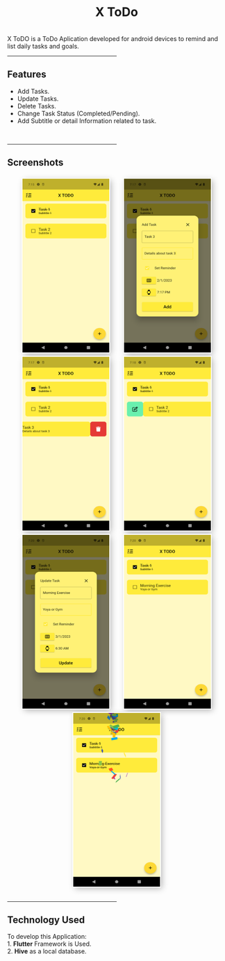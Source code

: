  <h1 style="text-align: center;">X ToDo</h1>
  <br>
  <span>
    X ToDO is a ToDo Aplication developed for android devices to remind and list daily tasks and goals.
  </span>
  <br>
  <span align="center">
    <hr width="50%" />
  </span>
  <h2>
    Features
  </h2>
  <ul>
    <li>
      Add Tasks.
    </li>
    <li>
      Update Tasks.
    </li>
    <li>
      Delete Tasks.
    </li>
    <li>
      Change Task Status (Completed/Pending).
    </li>
    <li>
      Add Subtitle or detail Information related to task.
    </li>
  </ul>
  <br>
  <span align="center">
    <hr width="50%" />
  </span>
  <h2>
    Screenshots
  </h2>
  <div style="text-align: center;">
    <span style=" padding: 3%;">
      <img style=" margin-top: 7px;
      box-shadow: inset 0 -3em 3em rgba(0, 0, 0, 0.1), 0 0 0 2px rgb(255, 255, 255),
        0.3em 0.3em 1em rgba(0, 0, 0, 0.3);" class="img"
        src="https://raw.githubusercontent.com/Sanket-Ugale/ToDo-App/main/assets/Screenshot_1.png" alt="Screenshot_1"
        height="400" width="200"></span>
    <span style=" padding: 3%;"><img style=" margin-top: 7px;
      box-shadow: inset 0 -3em 3em rgba(0, 0, 0, 0.1), 0 0 0 2px rgb(255, 255, 255),
        0.3em 0.3em 1em rgba(0, 0, 0, 0.3);" class="img"
        src="https://raw.githubusercontent.com/Sanket-Ugale/ToDo-App/main/assets/Screenshot_2.png" alt="Screenshot_2"
        height="400" width="200"></span>
    <span style=" padding: 3%;"><img style=" margin-top: 7px;
      box-shadow: inset 0 -3em 3em rgba(0, 0, 0, 0.1), 0 0 0 2px rgb(255, 255, 255),
        0.3em 0.3em 1em rgba(0, 0, 0, 0.3);" class="img"
        src="https://raw.githubusercontent.com/Sanket-Ugale/ToDo-App/main/assets/Screenshot_3.png" alt="Screenshot_3"
        height="400" width="200"></span>
    <span style=" padding: 3%;"><img style=" margin-top: 7px;
      box-shadow: inset 0 -3em 3em rgba(0, 0, 0, 0.1), 0 0 0 2px rgb(255, 255, 255),
        0.3em 0.3em 1em rgba(0, 0, 0, 0.3);" class="img"
        src="https://raw.githubusercontent.com/Sanket-Ugale/ToDo-App/main/assets/Screenshot_4.png" alt="Screenshot_4"
        height="400" width="200"></span>
    <span style=" padding: 3%;"><img style=" margin-top: 7px;
      box-shadow: inset 0 -3em 3em rgba(0, 0, 0, 0.1), 0 0 0 2px rgb(255, 255, 255),
        0.3em 0.3em 1em rgba(0, 0, 0, 0.3);" class="img"
        src="https://raw.githubusercontent.com/Sanket-Ugale/ToDo-App/main/assets/Screenshot_5.png" alt="Screenshot_5"
        height="400" width="200"></span>
    <span style=" padding: 3%;"><img style=" margin-top: 7px;
      box-shadow: inset 0 -3em 3em rgba(0, 0, 0, 0.1), 0 0 0 2px rgb(255, 255, 255),
        0.3em 0.3em 1em rgba(0, 0, 0, 0.3);" class="img"
        src="https://raw.githubusercontent.com/Sanket-Ugale/ToDo-App/main/assets/Screenshot_6.png" alt="Screenshot_6"
        height="400" width="200"></span>
    <span style=" padding: 3%;"><img style=" margin-top: 7px;
      box-shadow: inset 0 -3em 3em rgba(0, 0, 0, 0.1), 0 0 0 2px rgb(255, 255, 255),
        0.3em 0.3em 1em rgba(0, 0, 0, 0.3);" class="img"
        src="https://raw.githubusercontent.com/Sanket-Ugale/ToDo-App/main/assets/Screenshot_7.png" alt="Screenshot_7"
        height="400" width="200"></span>
  </div>
  <br>
  <span align="center">
    <hr width="50%" />
  </span>
  <h2>
    Technology Used
  </h2>
  To develop this Application: <br>
  1. <strong>Flutter</strong> Framework is Used. <br>
  2. <strong>Hive</strong> as a local database.
